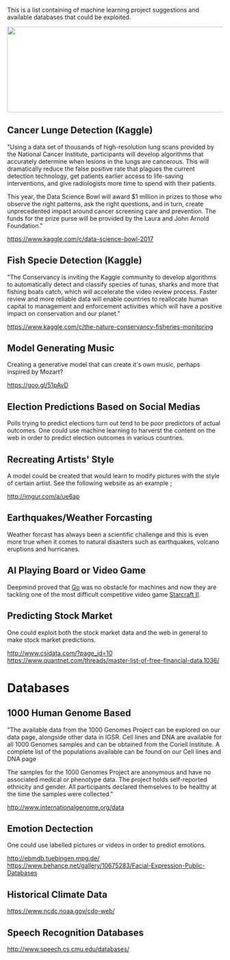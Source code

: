 This is a list containing of machine learning project suggestions and available databases that could be exploited. 

<img src="http://imagizer.imageshack.us/v2/1024x768q90/922/rdd0mC.png" width="900" height="200">

## Cancer Lunge Detection (Kaggle)

"Using a data set of thousands of high-resolution lung scans provided by the National Cancer Institute, participants will develop algorithms that accurately determine when lesions in the lungs are cancerous. This will dramatically reduce the false positive rate that plagues the current detection technology, get patients earlier access to life-saving interventions, and give radiologists more time to spend with their patients.

This year, the Data Science Bowl will award $1 million in prizes to those who observe the right patterns, ask the right questions, and in turn, create unprecedented impact around cancer screening care and prevention. The funds for the prize purse will be provided by the Laura and John Arnold Foundation."

https://www.kaggle.com/c/data-science-bowl-2017


## Fish Specie Detection (Kaggle)

"The Conservancy is inviting the Kaggle community to develop algorithms to automatically detect and classify species of tunas, sharks and more that fishing boats catch, which will accelerate the video review process. Faster review and more reliable data will enable countries to reallocate human capital to management and enforcement activities which will have a positive impact on conservation and our planet."

https://www.kaggle.com/c/the-nature-conservancy-fisheries-monitoring


## Model Generating Music

Creating a generative model that can create it's own music, perhaps inspired by Mozart?

https://goo.gl/51pAvD 


## Election Predictions Based on Social Medias

Polls trying to predict elections turn out tend to be poor predictors of actual outcomes. One could use machine learning to harverst the content on the web in order to predict election outcomes in various countries. 


## Recreating Artists' Style

A model could be created that would learn to modify pictures with the style of certain artist. See the following website as an example ; 

http://imgur.com/a/ue6ap


## Earthquakes/Weather Forcasting 

Weather forcast has always been a scientific challenge and this is even more true when it comes to natural disasters such as earthquakes, volcano eruptions and hurricanes. 


## AI Playing Board or Video Game

Deepmind proved that [Go](https://deepmind.com/research/alphago/) was no obstacle for machines and now they are tackling one of the most difficult competitive video game [Starcraft II](https://deepmind.com/blog/deepmind-and-blizzard-release-starcraft-ii-ai-research-environment/).


## Predicting Stock Market

One could exploit both the stock market data and the web in general to make stock market predictions.

http://www.csidata.com/?page_id=10
https://www.quantnet.com/threads/master-list-of-free-financial-data.1036/



# Databases

## 1000 Human Genome Based 

"The available data from the 1000 Genomes Project can be explored on our data page, alongside other data in IGSR. Cell lines and DNA are available for all 1000 Genomes samples and can be obtained from the Coriell Institute. A complete list of the populations available can be found on our Cell lines and DNA page

The samples for the 1000 Genomes Project are anonymous and have no associated medical or phenotype data. The project holds self-reported ethnicity and gender. All participants declared themselves to be healthy at the time the samples were collected."

http://www.internationalgenome.org/data


## Emotion Dectection

One could use labelled pictures or videos in order to predict emotions.

http://ebmdb.tuebingen.mpg.de/
https://www.behance.net/gallery/10675283/Facial-Expression-Public-Databases


## Historical Climate Data

https://www.ncdc.noaa.gov/cdo-web/
## Speech Recognition Databases

http://www.speech.cs.cmu.edu/databases/
